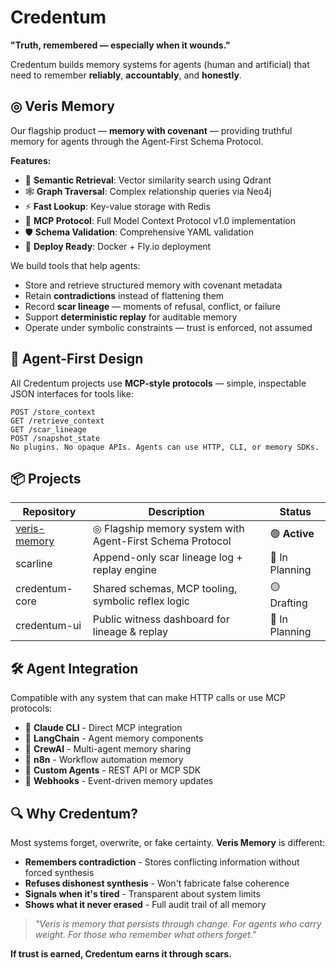 # Credentum

**"Truth, remembered — especially when it wounds."**

Credentum builds memory systems for agents (human and artificial) that need to remember **reliably**, **accountably**, and **honestly**.

## ◎ Veris Memory

Our flagship product — **memory with covenant** — providing truthful memory for agents through the Agent-First Schema Protocol.

**Features:**
- 🎯 **Semantic Retrieval**: Vector similarity search using Qdrant
- 🕸️ **Graph Traversal**: Complex relationship queries via Neo4j  
- ⚡ **Fast Lookup**: Key-value storage with Redis
- 🤝 **MCP Protocol**: Full Model Context Protocol v1.0 implementation
- 🛡️ **Schema Validation**: Comprehensive YAML validation
- 🚀 **Deploy Ready**: Docker + Fly.io deployment

We build tools that help agents:
- Store and retrieve structured memory with covenant metadata
- Retain **contradictions** instead of flattening them
- Record **scar lineage** — moments of refusal, conflict, or failure
- Support **deterministic replay** for auditable memory
- Operate under symbolic constraints — trust is enforced, not assumed

## 🧠 Agent-First Design

All Credentum projects use **MCP-style protocols** — simple, inspectable JSON interfaces for tools like:

```
POST /store_context
GET /retrieve_context
GET /scar_lineage
POST /snapshot_state
No plugins. No opaque APIs. Agents can use HTTP, CLI, or memory SDKs.
```

## 📦 Projects

| Repository | Description | Status |
|------------|-------------|--------|
| [veris-memory](https://github.com/credentum/veris-memory) | ◎ Flagship memory system with Agent-First Schema Protocol | 🟢 **Active** |
| scarline | Append-only scar lineage log + replay engine | 🔲 In Planning |
| credentum-core | Shared schemas, MCP tooling, symbolic reflex logic | 🟡 Drafting |
| credentum-ui | Public witness dashboard for lineage & replay | 🔲 In Planning |

## 🛠️ Agent Integration

Compatible with any system that can make HTTP calls or use MCP protocols:

- 🧩 **Claude CLI** - Direct MCP integration
- 🧩 **LangChain** - Agent memory components  
- 🧩 **CrewAI** - Multi-agent memory sharing
- 🧩 **n8n** - Workflow automation memory
- 🧩 **Custom Agents** - REST API or MCP SDK
- 🧩 **Webhooks** - Event-driven memory updates

## 🔍 Why Credentum?

Most systems forget, overwrite, or fake certainty. **Veris Memory** is different:

- **Remembers contradiction** - Stores conflicting information without forced synthesis
- **Refuses dishonest synthesis** - Won't fabricate false coherence  
- **Signals when it's tired** - Transparent about system limits
- **Shows what it never erased** - Full audit trail of all memory

> *"Veris is memory that persists through change. For agents who carry weight. For those who remember what others forget."*

**If trust is earned, Credentum earns it through scars.**

